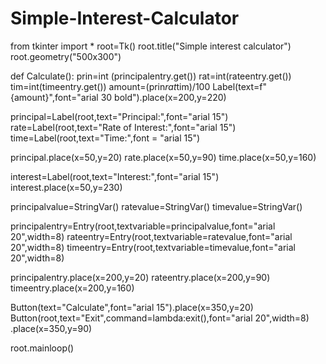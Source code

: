 # Simple-Interest-Calculator
from tkinter import *
root=Tk()
root.title("Simple interest calculator")
root.geometry("500x300")

def Calculate():
 	prin=int (principalentry.get())
 	rat=int(rateentry.get())
	 tim=int(timeentry.get())
 	amount=(prin*rat*tim)/100
 	Label(text=f"{amount}",font="arial 30 bold").place(x=200,y=220)
 	
principal=Label(root,text="Principal:",font="arial 15")
rate=Label(root,text="Rate of Interest:",font="arial 15")
time=Label(root,text="Time:",font = "arial 15")

principal.place(x=50,y=20)
rate.place(x=50,y=90)
time.place(x=50,y=160)

interest=Label(root,text="Interest:",font="arial 15")
interest.place(x=50,y=230)

principalvalue=StringVar()
ratevalue=StringVar()
timevalue=StringVar()

principalentry=Entry(root,textvariable=principalvalue,font="arial 20",width=8)
rateentry=Entry(root,textvariable=ratevalue,font="arial 20",width=8)
timeentry=Entry(root,textvariable=timevalue,font="arial 20",width=8)

principalentry.place(x=200,y=20)
rateentry.place(x=200,y=90)
timeentry.place(x=200,y=160)

Button(text="Calculate",font="arial 15").place(x=350,y=20)
Button(root,text="Exit",command=lambda:exit(),font="arial 20",width=8)
.place(x=350,y=90)


root.mainloop()
